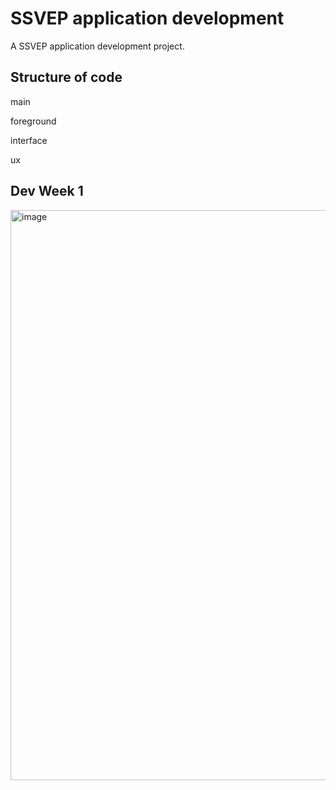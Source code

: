 # SSVEP application development

A SSVEP application development project.

## Structure of code
main

foreground

interface

ux

## Dev Week 1
<img width="912" alt="image" src="https://github.com/user-attachments/assets/009af376-535d-496d-b6b1-b108245b2b97" />
